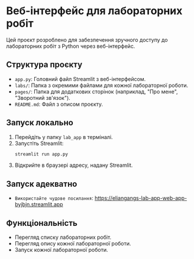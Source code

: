 # Веб-інтерфейс для лабораторних робіт

Цей проєкт розроблено для забезпечення зручного доступу до лабораторних робіт з Python через веб-інтерфейс.

## Структура проєкту

-   `app.py`: Головний файл Streamlit з веб-інтерфейсом.
-   `labs/`: Папка з окремими файлами для кожної лабораторної роботи.
-   `pages/`: Папка для додаткових сторінок (наприклад, "Про мене", "Зворотний зв'язок").
-   `README.md`: Файл з описом проєкту.

## Запуск локально

1.  Перейдіть у папку `lab_app` в терміналі.
2.  Запустіть Streamlit:
    ```bash
    streamlit run app.py
    ```
3.  Відкрийте в браузері адресу, надану Streamlit.

## Запуск адекватно

-   `Використайте чудове посилання`: https://eliangangs-lab-app-web-app-byjbjn.streamlit.app

## Функціональність

-   Перегляд списку лабораторних робіт.
-   Перегляд опису кожної лабораторної роботи.
-   Запуск кожної лабораторної роботи.